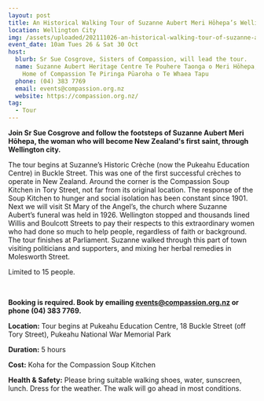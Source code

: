 ```yaml
---
layout: post
title: An Historical Walking Tour of Suzanne Aubert Meri Hōhepa’s Wellington
location: Wellington City
img: /assets/uploaded/202111026-an-historical-walking-tour-of-suzanne-aubert-s-wellington.png
event_date: 10am Tues 26 & Sat 30 Oct
host:
  blurb: Sr Sue Cosgrove, Sisters of Compassion, will lead the tour.
  name: Suzanne Aubert Heritage Centre Te Pouhere Taonga o Meri Hōhepa, Our Lady’s
    Home of Compassion Te Piringa Pūaroha o Te Whaea Tapu
  phone: (04) 383 7769
  email: events@compassion.org.nz
  website: https://compassion.org.nz/
tag:
  - Tour
---
```

**Join Sr Sue Cosgrove and follow the footsteps of Suzanne Aubert Meri Hōhepa, the woman who will become New Zealand's first saint, through Wellington city.** 

The tour begins at Suzanne’s Historic Crèche (now the Pukeahu Education Centre) in Buckle Street. This was one of the first successful crèches to operate in New Zealand. Around the corner is the Compassion Soup Kitchen in Tory Street, not far from its original location. The response of the Soup Kitchen to hunger and social isolation has been constant since 1901. Next we will visit St Mary of the Angel’s, the church where Suzanne Aubert’s funeral was held in 1926. Wellington stopped and thousands lined Willis and Boulcott Streets to pay their respects to this extraordinary women who had done so much to help people, regardless of faith or background. The tour finishes at Parliament. Suzanne walked through this part of town visiting politicians and supporters, and mixing her herbal remedies in Molesworth Street.

Limited to 15 people. 

<br>

**Booking is required. Book by emailing events@compassion.org.nz or phone (04) 383 7769.**

**Location:** Tour begins at Pukeahu Education Centre, 18 Buckle Street (off Tory Street), Pukeahu National War Memorial Park

**Duration:** 5 hours

**Cost:** Koha for the Compassion Soup Kitchen

**Health & Safety:** Please bring suitable walking shoes, water, sunscreen, lunch. Dress for the weather. The walk will go ahead in most conditions.